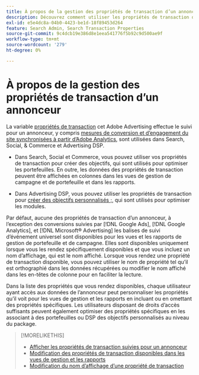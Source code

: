 ```yaml
---
title: À propos de la gestion des propriétés de transaction d’un annonceur
description: Découvrez comment utiliser les propriétés de transaction dont Adobe Advertising effectue le suivi pour un annonceur.
exl-id: e5e4dc8a-04b0-4423-be1d-18f89453d264
feature: Search Admin, Search Transaction Properties
source-git-commit: 9c4dcb19e386d8e1eea541776f5b92c9d500ae9f
workflow-type: tm+mt
source-wordcount: '279'
ht-degree: 0%

---
```


# À propos de la gestion des propriétés de transaction d’un annonceur

La variable [propriétés de transaction](/help/search-social-commerce/glossary.md#s-t) cet Adobe Advertising effectue le suivi pour un annonceur, y compris [mesures de conversion et d’engagement du site synchronisées à partir d’Adobe Analytics](/help/integrations/analytics/analytics-data-in-advertising.md), sont utilisées dans Search, Social, &amp; Commerce et Advertising DSP.

* Dans Search, Social et Commerce, vous pouvez utiliser vos propriétés de transaction pour créer des objectifs, qui sont utilisés pour optimiser les portefeuilles. En outre, les données des propriétés de transaction peuvent être affichées en colonnes dans les vues de gestion de campagne et de portefeuille et dans les rapports.

* Dans Advertising DSP, vous pouvez utiliser les propriétés de transaction pour [créer des objectifs personnalisés ;](/help/dsp/optimization/custom-goal-create.md), qui sont utilisés pour optimiser les modules.

Par défaut, aucune des propriétés de transaction d’un annonceur, à l’exception des conversions suivies par [!DNL Google Ads], [!DNL Google Analytics], et [!DNL Microsoft® Advertising] les balises de suivi d’événement universel sont disponibles pour les vues et les rapports de gestion de portefeuille et de campagne. Elles sont disponibles uniquement lorsque vous les rendez spécifiquement disponibles et que vous incluez un nom d’affichage, qui est le nom affiché. Lorsque vous rendez une propriété de transaction disponible, vous pouvez utiliser le nom de propriété tel qu’il est orthographié dans les données récupérées ou modifier le nom affiché dans les en-têtes de colonne pour en faciliter la lecture.

Dans la liste des propriétés que vous rendez disponibles, chaque utilisateur ayant accès aux données de l’annonceur peut personnaliser les propriétés qu’il voit pour les vues de gestion et les rapports en incluant ou en omettant des propriétés spécifiques. Les utilisateurs disposant de droits d’accès suffisants peuvent également optimiser des propriétés spécifiques en les associant à des portefeuilles ou DSP des objectifs personnalisés au niveau du package.

>[!MORELIKETHIS]
>
>* [Afficher les propriétés de transaction suivies pour un annonceur](transaction-property-view-tracked.md)
>* [Modification des propriétés de transaction disponibles dans les vues de gestion et les rapports](transaction-property-edit-available.md)
>* [Modification du nom d’affichage d’une propriété de transaction](transaction-property-edit-display-name.md)
